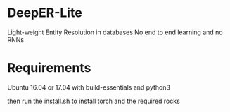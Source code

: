 # DeepER-Lite
Light-weight Entity Resolution in databases
No end to end learning and no RNNs 

# Requirements

Ubuntu 16.04 or 17.04 with build-essentials and python3

then run the install.sh to install torch and the required rocks


